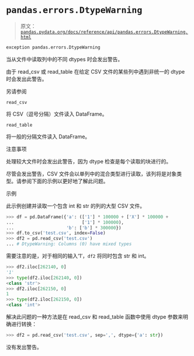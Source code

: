 # `pandas.errors.DtypeWarning`

> 原文：[`pandas.pydata.org/docs/reference/api/pandas.errors.DtypeWarning.html`](https://pandas.pydata.org/docs/reference/api/pandas.errors.DtypeWarning.html)

```py
exception pandas.errors.DtypeWarning
```

当从文件中读取列中的不同 dtypes 时会发出警告。

由于 read_csv 或 read_table 在给定 CSV 文件的某些列中遇到非统一的 dtype 时会发出此警告。

另请参阅

`read_csv`

将 CSV（逗号分隔）文件读入 DataFrame。

`read_table`

将一般的分隔文件读入 DataFrame。

注意事项

处理较大文件时会发出此警告，因为 dtype 检查是每个读取的块进行的。

尽管会发出警告，CSV 文件会以单列中的混合类型进行读取，该列将是对象类型。请参阅下面的示例以更好地了解此问题。

示例

此示例创建并读取一个包含 int 和 str 的列的大型 CSV 文件。

```py
>>> df = pd.DataFrame({'a': (['1'] * 100000 + ['X'] * 100000 +
...                          ['1'] * 100000),
...                    'b': ['b'] * 300000})  
>>> df.to_csv('test.csv', index=False)  
>>> df2 = pd.read_csv('test.csv')  
... # DtypeWarning: Columns (0) have mixed types 
```

需要注意的是，对于相同的输入‘1’，`df2` 将同时包含 str 和 int。

```py
>>> df2.iloc[262140, 0]  
'1'
>>> type(df2.iloc[262140, 0])  
<class 'str'>
>>> df2.iloc[262150, 0]  
1
>>> type(df2.iloc[262150, 0])  
<class 'int'> 
```

解决此问题的一种方法是在 read_csv 和 read_table 函数中使用 dtype 参数来明确进行转换：

```py
>>> df2 = pd.read_csv('test.csv', sep=',', dtype={'a': str}) 
```

没有发出警告。
